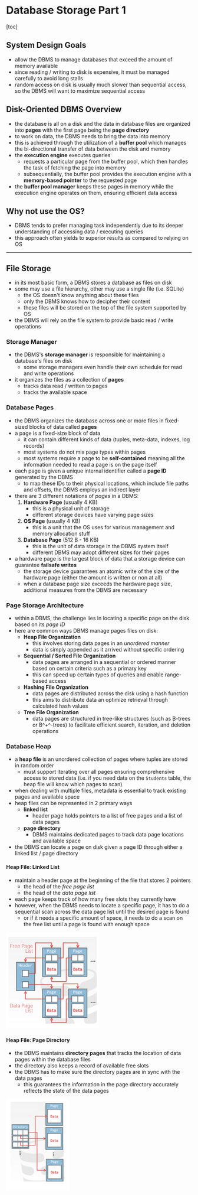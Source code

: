 # Database Storage Part 1

[toc]

## System Design Goals

- allow the DBMS to manage databases that exceed the amount of memory available
- since reading / writing to disk is expensive, it must be managed carefully to avoid long stalls
- random access on disk is usually much slower than sequential access, so the DBMS will want to maximize sequential access

## Disk-Oriented DBMS Overview

- the database is all on a disk and the data in database files are organized into **pages** with the first page being the **page directory**
- to work on data, the DBMS needs to bring the data into memory
- this is achieved through the utilization of a **buffer pool** which manages the bi-directional transfer of data between the disk and memory 
- the **execution engine** executes queries
  - requests a particular page from the buffer pool, which then handles the task of  fetching the page into memory
  - subsequentially, the buffer pool provides the execution engine with a **memory-based pointer** to the requested page
- the **buffer pool manager** keeps these pages in memory while the execution engine operates on them, ensuring efficient data access   

## Why not use the OS?

- DBMS tends to prefer managing task independently due to its deeper understanding of accessing data / executing queries
- this approach often yields to superior results as compared to relying on OS

<hr>

## File Storage

- in its most basic form, a DBMS stores a database as files on disk
- some may use a file hierarchy, other may use a single file (i.e. SQLite)
  - the OS doesn't know anything about these files
  - only the DBMS knows how to decipher their content
  - these files will be stored on the top of the file system supported by OS 
- the DBMS will rely on the file system to provide basic read / write operations

### Storage Manager

- the DBMS's **storage manager** is responsible for maintaining a database's files on disk
  - some storage managers even handle their own schedule for read and write operations
- it organizes the files as a collection of **pages** 
  - tracks data read / written to pages
  - tracks the available space

### Database Pages 

- the DBMS organizes the database across one or more files in fixed-sized blocks of data called **pages** 
- a page is a fixed-size block of data
  - it can contain different kinds of data (tuples, meta-data, indexes, log records)
  - most systems do not mix page types within pages
  - most systems require a page to be **self-contained** meaning all the information needed to read a page is on the page itself 
- each page is given a unique internal identifier called a **page ID** generated by the DBMS 
  - to map these IDs to their physical locations, which include file paths and offsets, the DBMS employs an indirect layer
- there are 3 different notations of *pages* in a DBMS:
  1. **Hardware Page** (usually 4 KB)
     - this is a physical unit of storage
     - different storage devices have varying page sizes
  2. **OS Page** (usually 4 KB)
     - this is a unit that the OS uses for various management and memory allocation stuff
  3. **Database Page** (512 B - 16 KB)
     - this is the unit of data storage in the DBMS system itself
     - different DBMS may adopt different sizes for their pages
- a hardware page is the largest block of data that a storage device can guarantee **failsafe writes**
  - the storage device guarantees an atomic write of the size of the hardware page (either the amount is written or non at all)
  - when a database page size exceeds the hardware page size, additional measures from the DBMS are necessary

### Page Storage Architecture

- within a DBMS, the challenge lies in locating a specific page on the disk based on its *page ID*
- here are common ways DBMS manage pages files on disk:
  - **Heap File Organization**
    - this involves storing data pages in an *unordered manner*
    - data is simply appended as it arrived without specific ordering
  - **Sequential / Sorted File Organization**
    - data pages are arranged in a sequential or ordered manner based on certain criteria such as a primary key
    - this can speed up certain types of queries and enable range-based access
  - **Hashing File Organization**
    - data pages are distributed across the disk using a hash function
    - this aims to distribute data an optimize retrieval through calculated hash values
  - **Tree File Organization**
    - data pages are structured in tree-like structures (such as B-trees or B^+^-trees) to facilitate efficient search, iteration, and deletion operations

### Database Heap

- a **heap file** is an unordered collection of pages where tuples are stored in random order
  - must support iterating over all pages ensuring comprehensive access to stored data (i.e. if you need data on the `Students` table, the heap file will know which pages to scan)
- when dealing with multiple files, metadata is essential to track existing pages and available space
- heap files can be represented in 2 primary ways
  - **linked list**
    - header page holds pointers to a list of free pages and a list of data pages
  - **page directory**
    - DBMS maintains dedicated pages to track data page locations and available space
- the DBMS can locate a page on disk given a page ID through either a linked list / page directory

#### Heap File: Linked List

- maintain a header page at the beginning of the file that stores 2 pointers
  - the head of the *free page list*
  - the head of the *data page list*
- each page keeps track of how many free slots they currently have
- however, when the DBMS needs to locate a specific page, it has to do a sequential scan across the data page list until the desired page is found
  - or if it needs a specific amount of space, it needs to do a scan on the free list until a page is found with enough space

<img src="images/image-20230913200003239.png" alt="image-20230913200003239" style="zoom:67%;" />

#### Heap File: Page Directory

- the DBMS maintains **directory pages** that tracks the location of data pages within the database files
- the directory also keeps a record of available free slots
- the DBMS has to make sure the directory pages are in sync with the data pages
  - this guarantees the information in the page directory accurately reflects the state of the data pages

<img src="images/image-20230913200248303.png" alt="image-20230913200248303" style="zoom:67%;" />


